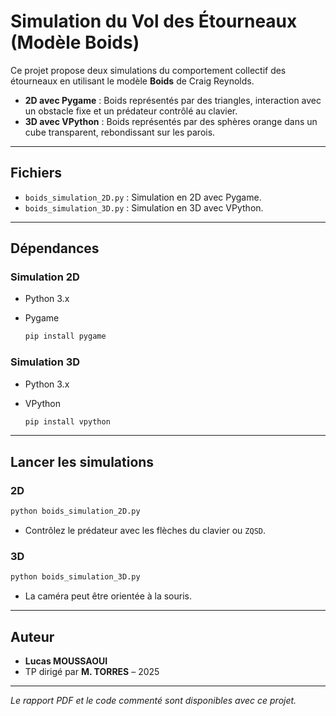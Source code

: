 # Simulation du Vol des Étourneaux (Modèle Boids)

Ce projet propose deux simulations du comportement collectif des étourneaux en utilisant le modèle **Boids** de Craig Reynolds.

* **2D avec Pygame** : Boids représentés par des triangles, interaction avec un obstacle fixe et un prédateur contrôlé au clavier.
* **3D avec VPython** : Boids représentés par des sphères orange dans un cube transparent, rebondissant sur les parois.

---

## Fichiers

* `boids_simulation_2D.py` : Simulation en 2D avec Pygame.
* `boids_simulation_3D.py` : Simulation en 3D avec VPython.

---

## Dépendances

### Simulation 2D

* Python 3.x
* Pygame

  ```bash
  pip install pygame
  ```

### Simulation 3D

* Python 3.x
* VPython

  ```bash
  pip install vpython
  ```

---

## Lancer les simulations

### 2D

```bash
python boids_simulation_2D.py
```

* Contrôlez le prédateur avec les flèches du clavier ou `ZQSD`.

### 3D

```bash
python boids_simulation_3D.py
```

* La caméra peut être orientée à la souris.

---

## Auteur

* **Lucas MOUSSAOUI**
* TP dirigé par **M. TORRES** – 2025

---

*Le rapport PDF et le code commenté sont disponibles avec ce projet.*
